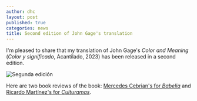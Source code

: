 ```yaml
---
author: dhc 
layout: post
published: true
categories: news
title: Second edition of John Gage's translation
---
```


I'm pleased to share that my translation of John Gage's *Color and Meaning* (*Color y significado*, Acantilado, 2023) has been released in a second edition.

![Segunda edición]("/assets/gage-2a-ed.jpeg)

Here are two book reviews of the book: [Mercedes Cebrian's for *Babelia*](https://elpais.com/babelia/2023-09-02/curiosidades-de-un-mundo-policromado.html) and [Ricardo Martínez's for *Culturamas*](https://www.culturamas.es/2024/01/14/color-y-significado-arte-ciencia-y-simbologia/). 
